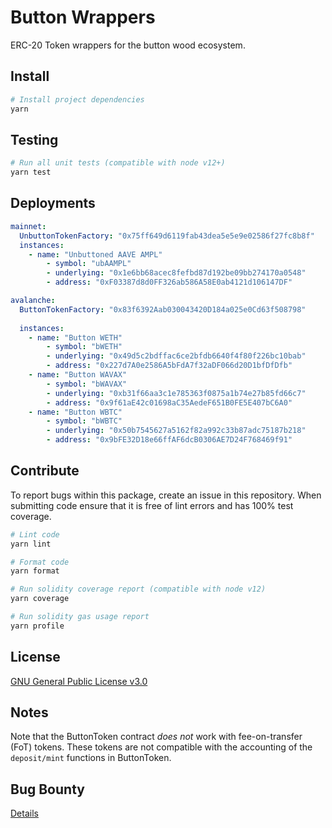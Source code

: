 # Button Wrappers

ERC-20 Token wrappers for the button wood ecosystem.

## Install

```bash
# Install project dependencies
yarn
```

## Testing

```bash
# Run all unit tests (compatible with node v12+)
yarn test
```


## Deployments

```yaml
mainnet:
  UnbuttonTokenFactory: "0x75ff649d6119fab43dea5e5e9e02586f27fc8b8f"
  instances:
    - name: "Unbuttoned AAVE AMPL"
        - symbol: "ubAAMPL"
        - underlying: "0x1e6bb68acec8fefbd87d192be09bb274170a0548"
        - address: "0xF03387d8d0FF326ab586A58E0ab4121d106147DF"

avalanche:
  ButtonTokenFactory: "0x83f6392Aab030043420D184a025e0Cd63f508798"
    
  instances:
    - name: "Button WETH"
        - symbol: "bWETH"
        - underlying: "0x49d5c2bdffac6ce2bfdb6640f4f80f226bc10bab"
        - address: "0x227d7A0e2586A5bFdA7f32aDF066d20D1bfDfDfb"
    - name: "Button WAVAX"
        - symbol: "bWAVAX"
        - underlying: "0xb31f66aa3c1e785363f0875a1b74e27b85fd66c7"
        - address: "0x9f61aE42c01698aC35AedeF651B0FE5E407bC6A0"
    - name: "Button WBTC"
        - symbol: "bWBTC"
        - underlying: "0x50b7545627a5162f82a992c33b87adc75187b218"
        - address: "0x9bFE32D18e66ffAF6dcB0306AE7D24F768469f91"
```

## Contribute

To report bugs within this package, create an issue in this repository.
When submitting code ensure that it is free of lint errors and has 100% test coverage.

```bash
# Lint code
yarn lint

# Format code
yarn format

# Run solidity coverage report (compatible with node v12)
yarn coverage

# Run solidity gas usage report
yarn profile
```

## License

[GNU General Public License v3.0](./LICENSE)

## Notes

Note that the ButtonToken contract _does not_ work with fee-on-transfer (FoT) tokens. These tokens are not compatible with the accounting of the `deposit/mint` functions in ButtonToken.

## Bug Bounty

[Details](bug-bounty.md)

